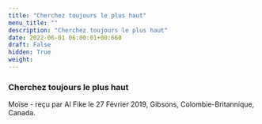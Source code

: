 ```yaml
---
title: "Cherchez toujours le plus haut"
menu_title: ""
description: "Cherchez toujours le plus haut"
date: 2022-06-01 06:00:01+00:660
draft: False
hidden: True
weight:
---
```

### Cherchez toujours le plus haut

Moïse - reçu par Al Fike le 27 Février 2019, Gibsons, Colombie-Britannique, Canada.



